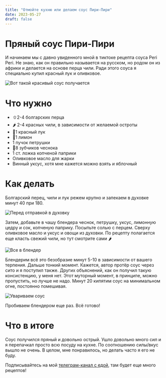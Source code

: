 ```yaml
---
title: "Отмойте кухню или делаем соус Пири-Пири"
date: 2023-05-27
draft: false
---
```


# Пряный соус Пири-Пири

И начинаем мы с давно увиденного мной в тиктоке рецепта соуса Peri Peri. Не знаю, как он правильно называется на русском, но родом он из африки и делается на основе перца чили. 
Ради этого соуса я специально купил красный лук и оливковое.

![Вот такой красивый соус получается](/img/piri-piri/1.jpg)

# Что нужно
- 🫑2-4 болгарских перца
- 🌶 2-4 красных чили, в зависимости от желаемой остроты
- 🧅1 красный лук
- 🍋1 лимон
- 1 пучок петрушки
- 🧄8 зубчиков чеснока
- 1 ст. ложка копченой паприки
- Оливковое масло для жарки
- Винный уксус, хотя мне кажется можно взять и яблочный

# Как делать
Болгарский перец, чили и лук режем крупно и запекаем в духовке минут 40 при 180.

![Перед отправкой в духовку](2.jpg)

Затем, добавьте в чашу блендера чеснок, петрушку, уксус, лимонную цедру и сок, копченую паприку. Посыпьте солью с перцем. Сверху оливковое масло и уксус и овощи из духовки. По рецепту полагается еще класть свежий чили, но тут смотрите сами 🌶

![Все в блендер](3.jpg)

Блендерим всё это безобразие минут 5-10 в зависимости от вашего терпения. 
Дальше тонкий момент. Кажется, автор протёр соус через сито и я поступил также. Других объяснений, как он получил такую консистенцию, у меня нет. Этот муторный момент, в принципе, можно пропустить, но лучше не надо.
Минут 20 кипятим соус на минимальном огне, постоянно помешивая.

![Увариваем соус](4.jpg)

Пробиваем блендером еще раз. Всё готово!

# Что в итоге
Соус получился пряный и довольно острый. Ушло довольно много сил и я перепачкал просто всю посуду на кухне. По соотношению силы/вкус вышло не очень. В целом, мне понравилось, но делать часто я его не буду.

Подписывайтесь на мой [телеграм-канал с едой](https://t.me/boiledjija), там будет еще много рецептов!
